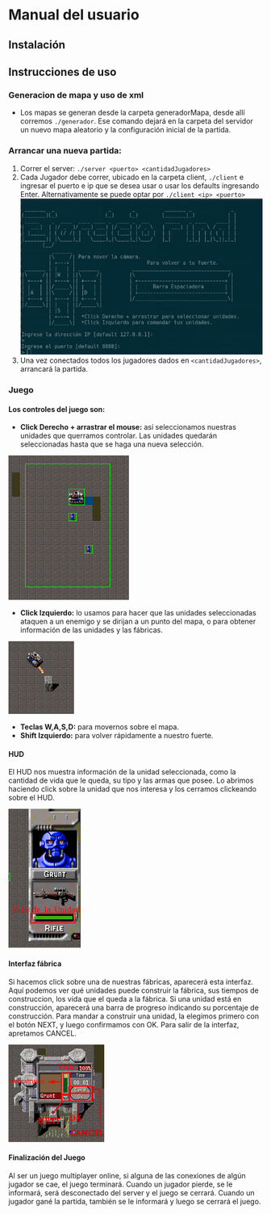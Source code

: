 # Manual del usuario
## Instalación

## Instrucciones de uso
### Generacion de mapa y uso de xml
* Los mapas se generan desde la carpeta generadorMapa, desde allí corremos ```./generador```. Ese comando dejará en la carpeta del servidor un nuevo mapa aleatorio y la configuración inicial de la partida.

### Arrancar una nueva partida:
1. Correr el server:  ```./server <puerto> <cantidadJugadores>```
2. Cada Jugador debe correr, ubicado en la carpeta client, ```./client``` e ingresar el puerto e ip que se desea usar o usar los defaults ingresando Enter. Alternativamente se puede optar por ```./client <ip> <puerto>```
![Interfaz Cliente](img/interfazcliente.png)
3. Una vez conectados todos los jugadores dados en ```<cantidadJugadores>```, arrancará la partida.

### Juego
#### Los controles del juego son:
* __Click Derecho + arrastrar el mouse:__ así seleccionamos nuestras unidades que querramos controlar. Las unidades quedarán seleccionadas hasta que se haga una nueva selección.

![Seleccion de Unidades](img/seleccionunidades.png)
* __Click Izquierdo:__ lo usamos para hacer que las unidades seleccionadas ataquen a un enemigo y se dirijan a un punto del mapa, o para obtener información de las unidades y las fábricas.

![Ataque](img/ataque.png)
* __Teclas W,A,S,D:__ para movernos sobre el mapa.
* __Shift Izquierdo:__ para volver rápidamente a nuestro fuerte.

#### HUD
El HUD nos muestra información de la unidad seleccionada, como la cantidad de vida que le queda, su tipo y las armas que posee. Lo abrimos haciendo click sobre la unidad que nos interesa y los cerramos clickeando sobre el HUD.

![HUD](img/hud.png)
#### Interfaz fábrica
Si hacemos click sobre una de nuestras fábricas, aparecerá esta interfaz. Aquí podemos ver qué unidades puede construir la fábrica, sus tiempos de construccion, los vida que el queda a la fábrica.
Si una unidad está en construcción, aparecerá una barra de progreso indicando su porcentaje de construcción. Para mandar a construir una unidad, la elegimos primero con el botón NEXT, y luego confirmamos con OK. Para salir de la interfaz, apretamos CANCEL.

![Fábrica](img/fabrica.png)

#### Finalización del Juego
Al ser un juego multiplayer online, si alguna de las conexiones de algún jugador se cae, el juego terminará.
Cuando un jugador pierde, se le informará, será desconectado del server y el juego se cerrará.
Cuando un jugador gané la partida, también se le informará y luego se cerrará el juego.
